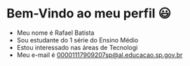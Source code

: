 # Bem-Vindo ao meu perfil 😃
- Meu nome é Rafael Batista
- Sou estudante do 1 série do Ensino Médio
- Estou interessado nas áreas de Tecnologi
- Meu e-mail é 00001117909207sp@al.educacao.sp.gov.br
